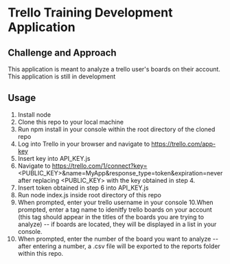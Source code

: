 # Trello Training Development Application


## Challenge and Approach
This application is meant to analyze a trello user's boards on their account. This application is still in development

## Usage

1. Install node
2. Clone this repo to your local machine
3. Run npm install in your console within the root directory of the cloned repo
4. Log into Trello in your browser and navigate to https://trello.com/app-key
5. Insert key into API_KEY.js
6. Navigate to https://trello.com/1/connect?key=<PUBLIC_KEY>&name=MyApp&response_type=token&expiration=never after replacing <PUBLIC_KEY> with the key obtained in step 4.
7. Insert token obtained in step 6 into API_KEY.js
8. Run node index.js inside root directory of this repo
9. When prompted, enter your trello username in your console
10.When prompted, enter a tag name to idenitfy trello boards on your account (this tag should appear in the titles of the boards you are trying to analyze) -- if boards are located, they will be displayed in a list in your console.
11. When prompted, enter the number of the board you want to analyze -- after entering a number, a .csv file will be exported to the reports folder within this repo.

